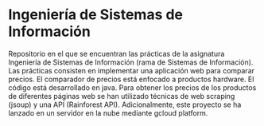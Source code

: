 # Ingeniería de Sistemas de Información
Repositorio en el que se encuentran las prácticas de la asignatura Ingeniería de Sistemas de Información (rama de Sistemas de Información).
Las prácticas consisten en implementar una aplicación web para comparar precios. El comparador de precios está enfocado a productos hardware.
El código está desarrollado en java. Para obtener los precios de los productos de diferentes páginas web se han utilizado técnicas de web scraping (jsoup) y una API (Rainforest API). Adicionalmente, este proyecto se ha lanzado en un servidor en la nube mediante gcloud platform.
